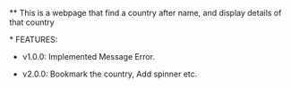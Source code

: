 \*\* This is a webpage that find a country after name, and display details of that country

\* FEATURES:

- v1.0.0: Implemented Message Error.

- v2.0.0: Bookmark the country, Add spinner etc.
